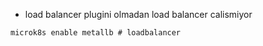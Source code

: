 - load balancer plugini olmadan load balancer calismiyor 
```
microk8s enable metallb # loadbalancer
```